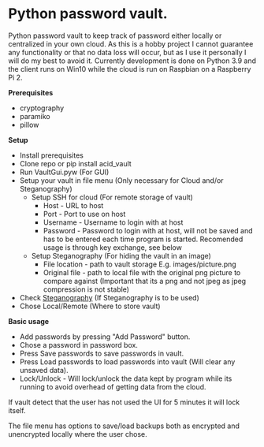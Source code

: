 # Python password vault.

Python password vault to keep track of password either locally or centralized in your own cloud.
As this is a hobby project I cannot guarantee any functionality or that no data loss will occur, but as I use it personally I will do my best to avoid it.
Currently development is done on Python 3.9 and the client runs on Win10 while the cloud is run on Raspbian on a Raspberry Pi 2.

**Prerequisites**
- cryptography
- paramiko
- pillow

**Setup**
- Install prerequisites
- Clone repo or pip install acid_vault
- Run VaultGui.pyw (For GUI)
- Setup your vault in file menu (Only necessary for Cloud and/or Steganography)
  - Setup SSH for cloud (For remote storage of vault)
    - Host - URL to host
    - Port - Port to use on host
    - Username - Username to login with at host
    - Password - Password to login with at host, will not be saved and has to be entered each time program is started. Recomended usage is through key exchange, see below
  - Setup Steganography (For hiding the vault in an image)
    - File location - path to vault storage E.g. images/picture.png
    - Original file - path to local file with the original png picture to compare against (Important that its a png and not jpeg as jpeg compression is not stable)
- Check [Steganography](https://en.wikipedia.org/wiki/Steganography) (If Steganography is to be used)
- Chose Local/Remote (Where to store vault)

**Basic usage**
- Add passwords by pressing "Add Password" button.
- Chose a password in password box.
- Press Save passwords to save passwords in vault.
- Press Load passwords to load passwords into vault (Will clear any unsaved data).
- Lock/Unlock - Will lock/unlock the data kept by program while its running to avoid overhead of getting data from the cloud.

If vault detect that the user has not used the UI for 5 minutes it will lock itself.

The file menu has options to save/load backups both as encrypted and unencrypted locally where the user chose.
